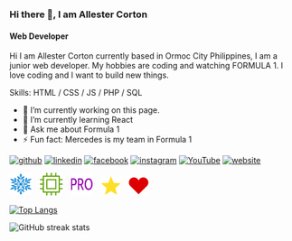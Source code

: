 ### Hi there 👋, I am Allester Corton
#### Web Developer
Hi I am Allester Corton currently based in Ormoc City Philippines, I am a junior web developer. My hobbies are coding and watching FORMULA 1. I love coding and I want to build new things.

Skills: HTML / CSS / JS / PHP / SQL

- 🔭 I’m currently working on this page. 
- 🌱 I’m currently learning React 
- 💬 Ask me about Formula 1 
- ⚡ Fun fact: Mercedes is my team in Formula 1 


[<img src='https://cdn.jsdelivr.net/npm/simple-icons@3.0.1/icons/github.svg' alt='github' height='40'>](https://github.com/allestercorton)  [<img src='https://cdn.jsdelivr.net/npm/simple-icons@3.0.1/icons/linkedin.svg' alt='linkedin' height='40'>](https://www.linkedin.com/in/allestercorton/)  [<img src='https://cdn.jsdelivr.net/npm/simple-icons@3.0.1/icons/facebook.svg' alt='facebook' height='40'>](https://www.facebook.com/allestercorton)  [<img src='https://cdn.jsdelivr.net/npm/simple-icons@3.0.1/icons/instagram.svg' alt='instagram' height='40'>](https://www.instagram.com/allestercorton/)  [<img src='https://cdn.jsdelivr.net/npm/simple-icons@3.0.1/icons/youtube.svg' alt='YouTube' height='40'>](https://www.youtube.com/channel/allestercorton9085)  [<img src='https://cdn.jsdelivr.net/npm/simple-icons@3.0.1/icons/icloud.svg' alt='website' height='40'>](https://allestercorton.vercel.app/)  

<a href='https://archiveprogram.github.com/'><img src='https://raw.githubusercontent.com/acervenky/animated-github-badges/master/assets/acbadge.gif' width='40' height='40'></a> <a href='https://docs.github.com/en/developers'><img src='https://raw.githubusercontent.com/acervenky/animated-github-badges/master/assets/devbadge.gif' width='40' height='40'></a> <a href='https://github.com/pricing'><img src='https://raw.githubusercontent.com/acervenky/animated-github-badges/master/assets/pro.gif' width='40' height='40'></a> <a href='https://stars.github.com/'><img src='https://raw.githubusercontent.com/acervenky/animated-github-badges/master/assets/starbadge.gif' width='35' height='35'></a> <a href='https://docs.github.com/en/github/supporting-the-open-source-community-with-github-sponsors'><img src='https://raw.githubusercontent.com/acervenky/animated-github-badges/master/assets/sponsorbadge.gif' width='35' height='35'></a> 

[![Top Langs](https://github-readme-stats.vercel.app/api/top-langs/?username=allestercorton)](https://github.com/anuraghazra/github-readme-stats)

![GitHub streak stats](https://streak-stats.demolab.com/?user=allestercorton)  

